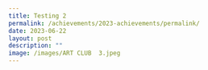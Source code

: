 ```yaml
---
title: Testing 2
permalink: /achievements/2023-achievements/permalink/
date: 2023-06-22
layout: post
description: ""
image: /images/ART CLUB  3.jpeg
---
```

